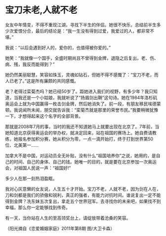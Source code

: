 # 宝刀未老,人就不老

女友中年情变，不得不重现江湖，寻找下半生的伴侣。她很不快乐，总结前半生多少次爱恨分合，最后的结论是：“我一生没有得到过爱，我爱过的人，都非常不堪。” 

我说：“以后会遇到好人的，爱你的，也值得被你爱的。” 

她笑：“我就像一个国手，全盛时期尚且不曾得到金牌，退隐之后复出，老、伤、病、残，我反而能得到？” 

她仍然美丽聪慧，笑容如珠玉，灵魂如钻石，但她不得不感慨了：“宝刀不老，而人已老了。”这是所有廉颇的共同感慨。 

老？老得过栾菊杰吗？她已经50岁了。距她进入我们的视野，有多少年？我只知道，当我还是一个小姑娘，我就听说了“扬眉剑出鞘”这句诗。她在1984年洛杉矶奥运会上就为中国赢得一枚击剑金牌，然后她消失了。前一段，有朋友移民埃德蒙顿。我说闻所未闻，朋交就告诉我：“栾菊杰就是那里的荣誉市民。”我要稍微犹豫一下，才想得起来这个名字的全部背景。 

那就是2008年7月的事，当时的我还不知道她马上就要出现在北京了。7年前，当她知道北京获得奥运会的举办权，就决定回来，站在祖国的赛场上。她自费请教练，她报名参加积分赛，她从积分为零，一点一滴开始打，终于打到世界第50位、北美第一…… 

加拿大不是中国，对运动员全无补贴，没有什么“祖国培养你”之说，她用的，是自己的时间、自己的身体、自己的钱。她唯一的目的，就是要在北京参加一次奥运会，对祖国人民说一声：“祖国好!” 

多少人在那一刻热泪盈眶。 

我对心灰意懒的女友说，人生五十才开始。宝刀不老，人就不老，因为剑在人在，刀和剑都是我们的骄傲和锐利，真正的强者，有能力对抗时间。谁说复出一定不能得到金牌？冼东妹五次复出，拿走五个世界冠军。去寻找你的未来吧，如果找不到幸福，那么你一定能够找到传奇。 

有一天，当你站在人生的至高领奖台上，请绽放带着沧桑的笑容。 

（阳光摘自《恋爱婚姻家庭》2011年第8期 图/大卫卡森）